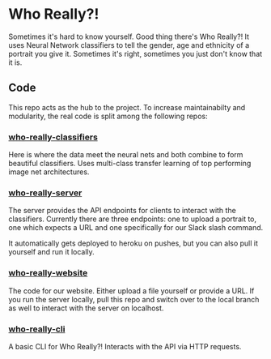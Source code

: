 # Who Really?!

Sometimes it's hard to know yourself. Good thing there's Who Really?! It uses Neural Network classifiers to tell the gender, age and ethnicity of a portrait you give it. Sometimes it's right, sometimes you just don't know that it is.

## Code

This repo acts as the hub to the project. To increase maintainabilty and modularity, the real code is split among the following repos:

### [who-really-classifiers](https://github.com/jonasmerlin/who-really-classifiers)

Here is where the data meet the neural nets and both combine to form beautiful classifiers. Uses multi-class transfer learning of top performing image net architectures.

### [who-really-server](https://github.com/jonasmerlin/who-really-server)

The server provides the API endpoints for clients to interact with the classifiers. Currently there are three endpoints: one to upload a portrait to, one which expects a URL and one specifically for our Slack slash command.

It automatically gets deployed to heroku on pushes, but you can also pull it yourself and run it locally.

### [who-really-website](https://github.com/jonasmerlin/who-really-website)

The code for our website. Either upload a file yourself or provide a URL. If you run the server locally, pull this repo and switch over to the local branch as well to interact with the server on localhost.

### [who-really-cli](https://github.com/jonasmerlin/who-really-cli)

A basic CLI for Who Really?! Interacts with the API via HTTP requests.
